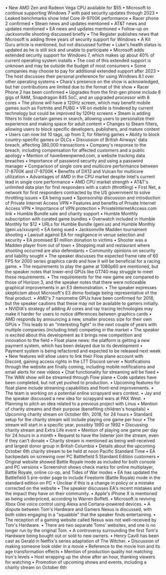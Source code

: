 • New AMD Zen and Radeon Vega CPU available for $55
• Microsoft to continue supporting Windows 7 with paid security updates through 2023
• Leaked benchmarks show Intel Core i9-9700K performance
• Racer phone 2 confirmed
• Steam news and updates mentioned
• AT&T news and updates mentioned
• EA news and updates mentioned
• Follow-up on Jacksonville shooting discussed briefly
• The Register publishes news that Microsoft is adding three years of security support for Windows
• A Kit Guru article is mentioned, but not discussed further
• Luke's health status is updated as he is still sick and unable to participate
• Microsoft adds extended security support for Windows 7, which makes up about 40% of current operating system installs
• The cost of this extended support is unknown and may be outside the budget of most consumers
• Some companies may choose to pay for additional extended support after 2023
• The host discusses their personal preference for using Windows 8.1 over other operating systems
• Chara's presence on the show is acknowledged, but her contributions are limited due to the format of the show
• Racer Phone 2 has been confirmed
• Upgrades from the first-gen phone include 8 gigs of RAM, Snapdragon 845 SoC, and an upgraded processor with 8 cores
• The phone will have a 120Hz screen, which may benefit mobile games such as Fortnite and PUBG
• VR on mobile is hindered by current technology but could be improved by 120Hz screens
• Steam is adding filters to hide certain games in search, allowing users to personalize their experience and making space for adult content
• Changes to Steam filters, allowing users to block specific developers, publishers, and mature content
• Users can now list 10 tags, up from 3, for filtering games
• Ability to block country-specific games or DLCs
• Discussion of British Airways' data breach, affecting 380,000 transactions
• Company's response to the breach, including compensation for affected customers and a public apology
• Mention of haveibeenpwned.com, a website tracking data breaches
• Importance of password security and using a password manager
• Comparison of single core and multicore performance between i7-8700K and i7-9700K
• Benefits of DX12 and Vulcan for multicore utilization
• Advantages of AMD in the CPU market despite Intel's current lead in single core performance
• AMD CPU market strength
• AT&T's unlimited data plan for first responders with a catch (throttling)
• First Net, a network for first responders contracted by the US government to solve throttling issues
• EA being sued
• Sponsorship discussion and introduction of Private Internet Access VPN
• Features and benefits of Private Internet Access VPN
• Importance of VPN protection
• PrivateInternetAccess.com link
• Humble Bundle sale and charity support
• Humble Monthly subscription with curated game bundles
• Overwatch included in Humble Monthly for $12
• URLs for Humble Bundle (geni.us) and Humble Monthly (geni.us/xxuqml)
• EA being sued
• Jacksonville Madden tournament shooting
• Lawsuit against EA for negligence in venue selection and security
• EA promised $1 million donation to victims
• Shooter was a Madden player from out of town
• Shopping mall and restaurant where shooting occurred are also defendants
• Community opinions on security and liability sought
• The speaker discusses the expected frame rate of 60 FPS for 2000 series graphics cards and how it will be beneficial for a racing game.
• The requirements to play the game at 1080p60 are mentioned, but the speaker notes that lower-end GPUs like GT740 may struggle to meet these requirements.
• The requirements for the new game are compared to those of Horizon 3, and the speaker notes that there were noticeable graphical improvements in an E3 demonstration.
• The speaker expresses skepticism about Microsoft's E3 demo footage being representative of the final product.
• AMD's 7 nanometre GPUs have been confirmed for 2018, but the speaker cautions that these may not be available to gamers initially.
• NVIDIA's strategy of adding AI cores and ray tracing technologies may make it harder for users to notice differences between graphics cards
• AMD responds by announcing a new, smaller process size for their own GPUs
• This leads to an "interesting fight" in the next couple of years with multiple companies (including Intel) competing in the market
• The speaker is excited about this development as it brings new competition and innovation to the field
• Float plane news: the platform is getting a new payment system, which has been delayed due to its development
• Payment system is being refactored and expected to be released next week
• New features will allow users to link their Flow plane account with Discord, gaining access rights in the LTT Discord server
• Notifications through the website are finally coming, including mobile notifications and email alerts for new videos
• Chat functionality for streaming will be fixed
• The WAN show will be streamed through Flow plane
• Code updates have been completed, but not yet pushed to production.
• Upcoming features for float plane include streaming capabilities and front-end improvements.
• The team is working on a potential online scrapyard wars contest.
• Jay and the speaker discussed a new idea for scrapyard wars at PAX West.
• Planning to pitch an idea related to a previous project with Linus
• Mention of charity streams and their purpose (benefiting children's hospitals)
• Upcoming charity stream on October 6th, 2018, for 24 hours
• Standard setup for the charity stream will include playing one game per hour
• The stream will start in a specific year, possibly 1990 or 1992
• Discussing charity stream and Extra Life event
• Mention of playing one game per day for 24 hours in a month
• Request to have the listener join the stream, even if they can't donate
• Charity stream is mentioned as being well-received and largest donor group in British Columbia
• Details about the upcoming October 6th charity stream to be held at noon Pacific Standard Time
• EA backpedals on screwing over PC Battlefield 5 Standard Edition customers
• Original website showed Battle Royale mode as included for both console and PC versions
• Screenshot shows check marks for online multiplayer, Battle Royale, online co-op, and Tides of War modes
• EA has updated the Battlefield 5 pre-order page to include Firestorm (Battle Royale) mode in the standard edition on PC
• Unclear if this is a change in policy or a mistake corrected on the website
• The speaker discusses EA's recent mistakes and the impact they have on their community.
• Apple's iPhone X is mentioned as being underpriced, according to Warren Buffett.
• Microsoft is reviving Xbox One voice control using Alexa and Cortana-powered devices.
• A dispute between Tom's Hardware and Gamers Nexus is discussed, with both sides engaging in a "squabble" that the speaker finds entertaining.
• The reception of a gaming website called Nexus was not well-received by Tom's Hardware.
• There are two separate Toms' websites, and one is no longer run by the original Tom.
• A controversy surrounding the first Tom's Hardware being bought out or sold to new owners.
• Henry Cavill has been cast as Gerald in Netflix's series adaptation of The Witcher.
• Discussion of making someone look older in a movie
• Reference to the movie Iron and its age transformation effects
• Mention of production quality not matching Iron's levels
• Host wrapping up the show after an hour, thanking viewers for watching
• Promotion of upcoming shows and events, including a charity stream on October 6th